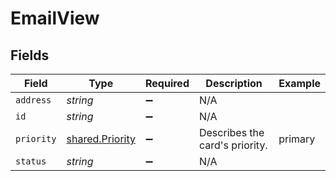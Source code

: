 # EmailView


## Fields

| Field                                              | Type                                               | Required                                           | Description                                        | Example                                            |
| -------------------------------------------------- | -------------------------------------------------- | -------------------------------------------------- | -------------------------------------------------- | -------------------------------------------------- |
| `address`                                          | *string*                                           | :heavy_minus_sign:                                 | N/A                                                |                                                    |
| `id`                                               | *string*                                           | :heavy_minus_sign:                                 | N/A                                                |                                                    |
| `priority`                                         | [shared.Priority](../../models/shared/priority.md) | :heavy_minus_sign:                                 | Describes the card's priority.<br/>                | primary                                            |
| `status`                                           | *string*                                           | :heavy_minus_sign:                                 | N/A                                                |                                                    |